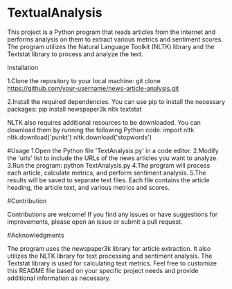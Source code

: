 # TextualAnalysis
This project is a Python program that reads articles from the internet and performs analysis on them to extract various metrics and sentiment scores. The program utilizes the Natural Language Toolkit (NLTK) library and the Textstat library to process and analyze the text.

Installation

1.Clone the repository to your local machine:
git clone https://github.com/your-username/news-article-analysis.git

2.Install the required dependencies. You can use pip to install the necessary packages:
pip install newspaper3k nltk textstat

NLTK also requires additional resources to be downloaded. You can download them by running the following Python code:
import nltk
nltk.download('punkt')
nltk.download('stopwords')

#Usage 
1.Open the Python file 'TextAnalysis.py' in a code editor.
2.Modify the 'urls' list to include the URLs of the news articles you want to analyze.
3.Run the program:
python TextAnalysis.py
4.The program will process each article, calculate metrics, and perform sentiment analysis.
5.The results will be saved to separate text files. Each file contains the article heading, the article text, and various metrics and scores.

#Contribution

Contributions are welcome! If you find any issues or have suggestions for improvements, please open an issue or submit a pull request.

#Acknowledgments

The program uses the newspaper3k library for article extraction.
It also utilizes the NLTK library for text processing and sentiment analysis.
The Textstat library is used for calculating text metrics.
Feel free to customize this README file based on your specific project needs and provide additional information as necessary.
